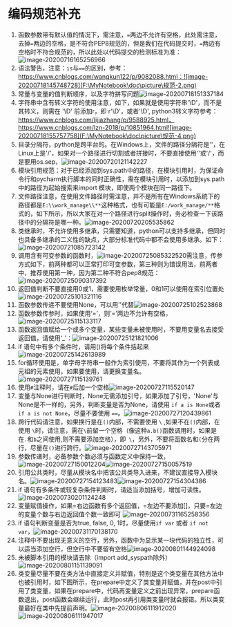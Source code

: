 # 编码规范补充

1.  函数参数带有默认值的情况下，需注意，`=`两边不允许有空格，此处需注意，去掉`=`两边的空格，是不符合PEP8规范的，但是我们在代码提交时，`=`两边有空格时不符合规范的，所以此处以代码提交的检测标准为准：![image-20200716165256966](F:\MyNotebook\doc\picture\规范-1.png)
2.  语法警告，注意：`is`与`==`的区别，参考：https://www.cnblogs.com/wangkun122/p/9082088.html：![image-20200718145748728](F:\MyNotebook\doc\picture\规范-2.png)
3.  常量与变量的值判断顺序，以及字符拼写问题![image-20200718151337184](F:\MyNotebook\doc\picture\规范-3.png)
4.  字符串中含有转义字符的使用注意，如下，如果就是使用字符串'\D'，而不是其转义，则需在 '\D' 前添加r，即 r'\D'，或者'\\D', python3转义字符参考：https://www.cnblogs.com/lijiazhang/p/9588925.html，https://www.cnblogs.com/lzn-2018/p/10851964.html![image-20200718155757758](F:\MyNotebook\doc\picture\规范-4.png)
5.  目录分隔符，python是跨平台的。在Windows上，文件的路径分隔符是'\'，在Linux上是'/'，如果对一个路径进行切割或者拼接时，不要直接使用'\'或'/'，而是要用os.sep，![image-20200720121142227](F:\MyNotebook\doc\picture\规范-5.png)
6.  模块引用规范：对于已经添加到sys.path中的路径，在模块引用时，为保证命令行和pycharm执行脚本的同时正确性，需在模块引用时，以添加到sys.path中的路径为起始搜索来import 模块，即使两个模块在同一路径下。
7.  文件路径注意，在使用文件路径时需注意，并不是所有在Windows系统下的路径都是`E:\\work_manage\\**`这种格式，也有可能是`E:/work_manage/**`格式的，如下所示，所以大家在对一个路径进行split操作时，务必检查一下该路径中的分隔符是哪一种。![image-20200720205535862](F:\MyNotebook\doc\picture\规范-6.png)
8.  类继承时，不允许使用多继承，只需要知道，python可以支持多继承，但同时也具备多继承的二义性的缺点，大部分标准代码中都不会使用多继承。如下：![image-20200721085723142](F:\MyNotebook\doc\picture\规范-7.png)
9.  调用含有可变参数的函数时，![image-20200725085322520](F:\MyNotebook\doc\picture\规范-8.png)需注意，传参方式如下，前两种都可以正常打印可变参数，第三种则为错误用法，前两者中，推荐使用第一种，因为第二种不符合pep8规范：![image-20200725090317392](F:\MyNotebook\doc\picture\规范-9.png)
10.  返回值判断不要直接用0或1，需要使用枚举常量，0和1可以使用在索引位置处![image-20200725101321116](F:\MyNotebook\doc\picture\规范-10.png)
11.  函数参数传递不要使用None，可以用''代替![image-20200725102523868](F:\MyNotebook\doc\picture\规范-11.png)
12.  函数参数传参时，如果使用‘=’，则‘=’两边不允许有空格，![image-20200725115133117](F:\MyNotebook\doc\picture\规范-12.png)
13.  函数返回值赋给一个或多个变量，某些变量未被使用时，不要用变量名去接受返回值，请使用‘_’：![image-20200725121821006](F:\MyNotebook\doc\picture\规范-13.png)
14.  if 语句中有多个条件时，请用()将每个条件括起来 ![image-20200725142613989](F:\MyNotebook\doc\picture\规范-14.png)
15.  for循环使用是，单字母字符串一般作为索引使用，不要将其作为一个列表或元祖的元素使用，如果要使用，请更换变量名。![image-20200727115139761](F:\MyNotebook\doc\picture\规范-15.png)
16.  使用`#`注释时，请在`#`后加一个空格![image-20200727115520147](F:\MyNotebook\doc\picture\规范-16.png)
17.  变量与None进行判断时，None无需添加引号，如果添加了引号，'None'与None是不一样的，另外，判断变量是否为None，请使用 `if a is None`或者 `if a is not None`，尽量不要使用 `==`。![image-20200727120439861](F:\MyNotebook\doc\picture\规范-17.png)
18.  跨行代码请注意，如果换行是在`()`内部，不需要使用 `\` ,如果不在`()`内部，在使用 `\`时，请注意，需在`\`前留一个空格（像这种`a.b()`函数调用时，如果是在`.`和`b`之间使用\,则不需要添加空格），即` \`，另外，不要将函数名和`(`分在两行，尽量在`()`进行跨行。![image-20200727143705971](F:\MyNotebook\doc\picture\规范-18.png)
19.  参数传递时，必备参数个数必须与函数定义中保持一致，![image-20200727150012204](F:\MyNotebook\doc\picture\规范-19.png)![image-20200727150057519](F:\MyNotebook\doc\picture\规范-20.png)
20.  引用公共类时，尽量从模块名中把该公共类导入进来，不建议直接导入模块名。![image-20200727154123483](F:\MyNotebook\doc\picture\规范-21.png)![image-20200727154304386](F:\MyNotebook\doc\picture\规范-22.png)
21.  if 语句有多条件或较复杂条件判断时，请适当添加括号，增加可读性。![image-20200730201124248](F:\MyNotebook\doc\picture\规范-23.png)
22.  变量赋值操作，如果=右边函数有多个返回值，=左边不要添加[]，只要=左边的变量个数与右边返回值个数一致即可 ![image-20200731165258356](F:\MyNotebook\doc\picture\规范-24.png)
23.  if 语句判断变量是否为true, false, 0, 1时，尽量使用`if var` 或者 `if not var`，![image-20200731170138170](F:\MyNotebook\doc\picture\规范-25.png)
24.  注释中不要出现无意义的空行，另外，函数中为显示某一块代码的独立性，可以适当添加空行，但空行中不要留有空格![image-20200801144924098](F:\MyNotebook\doc\picture\规范-26.png)
25.  未被脚本引用的模块请去除（import add_syspath除外）![image-20200801151139091](F:\MyNotebook\doc\picture\规范-27.png)
26.    类变量尽量不要在类方法中直接定义并赋值，特别是这个类变量在其他方法中也被引用时，如下图所示，在prepare中定义了类变量并赋值，并在post中引用了类变量，如果在prepare中，代码再变量定义之前出现异常，prepare函数退出，post函数会继续运行，此时post再引用类变量时就会报错。所以类变量最好在类中先提前声明。![image-20200806111912020](C:\Users\haibi\AppData\Roaming\Typora\typora-user-images\image-20200806111912020.png)![image-20200806111947017](C:\Users\haibi\AppData\Roaming\Typora\typora-user-images\image-20200806111947017.png)